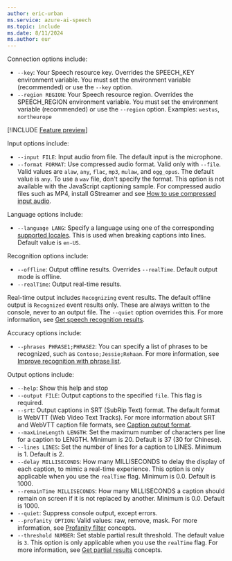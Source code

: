 ```yaml
---
author: eric-urban
ms.service: azure-ai-speech
ms.topic: include
ms.date: 8/11/2024
ms.author: eur
---
```


Connection options include:

- `--key`: Your Speech resource key. Overrides the SPEECH_KEY environment variable. You must set the environment variable (recommended) or use the `--key` option.
- `--region REGION`: Your Speech resource region. Overrides the SPEECH_REGION environment variable. You must set the environment variable (recommended) or use the `--region` option. Examples: `westus`, `northeurope`

[!INCLUDE [Feature preview](~/reusable-content/ce-skilling/azure/includes/ai-services/security/azure-key-vault.md)]

Input options include:

- `--input FILE`: Input audio from file. The default input is the microphone. 
- `--format FORMAT`: Use compressed audio format. Valid only with `--file`. Valid values are `alaw`, `any`, `flac`, `mp3`, `mulaw`, and `ogg_opus`. The default value is `any`. To use a `wav` file, don't specify the format. This option is not available with the JavaScript captioning sample. For compressed audio files such as MP4, install GStreamer and see [How to use compressed input audio](~/articles/ai-services/speech-service/how-to-use-codec-compressed-audio-input-streams.md). 

Language options include:

- `--language LANG`: Specify a language using one of the corresponding [supported locales](~/articles/ai-services/speech-service/language-support.md?tabs=stt). This is used when breaking captions into lines. Default value is `en-US`.

Recognition options include:

- `--offline`: Output offline results. Overrides `--realTime`. Default output mode is offline.
- `--realTime`: Output real-time results. 

Real-time output includes `Recognizing` event results. The default offline output is `Recognized` event results only. These are always written to the console, never to an output file. The `--quiet` option overrides this. For more information, see [Get speech recognition results](~/articles/ai-services/speech-service/get-speech-recognition-results.md).

Accuracy options include:

- `--phrases PHRASE1;PHRASE2`: You can specify a list of phrases to be recognized, such as `Contoso;Jessie;Rehaan`. For more information, see [Improve recognition with phrase list](~/articles/ai-services/speech-service/improve-accuracy-phrase-list.md).

Output options include:

- `--help`: Show this help and stop
- `--output FILE`: Output captions to the specified `file`. This flag is required.
- `--srt`: Output captions in SRT (SubRip Text) format. The default format is WebVTT (Web Video Text Tracks). For more information about SRT and WebVTT caption file formats, see [Caption output format](~/articles/ai-services/speech-service/captioning-concepts.md#caption-output-format).
- `--maxLineLength LENGTH`: Set the maximum number of characters per line for a caption to LENGTH. Minimum is 20. Default is 37 (30 for Chinese).
- `--lines LINES`: Set the number of lines for a caption to LINES. Minimum is 1. Default is 2.
- `--delay MILLISECONDS`: How many MILLISECONDS to delay the display of each caption, to mimic a real-time experience. This option is only applicable when you use the `realTime` flag. Minimum is 0.0. Default is 1000.
- `--remainTime MILLISECONDS`: How many MILLISECONDS a caption should remain on screen if it is not replaced by another. Minimum is 0.0. Default is 1000.
- `--quiet`: Suppress console output, except errors.
- `--profanity OPTION`: Valid values: raw, remove, mask. For more information, see [Profanity filter](~/articles/ai-services/speech-service/display-text-format.md#profanity-filter) concepts.
- `--threshold NUMBER`: Set stable partial result threshold. The default value is `3`. This option is only applicable when you use the `realTime` flag. For more information, see [Get partial results](~/articles/ai-services/speech-service/captioning-concepts.md#get-partial-results) concepts.
